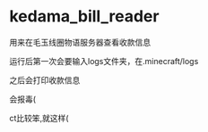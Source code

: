 # kedama_bill_reader
用来在毛玉线圈物语服务器查看收款信息

运行后第一次会要输入logs文件夹，在.minecraft/logs



之后会打印收款信息



会报毒(



ct比较笨,就这样(
